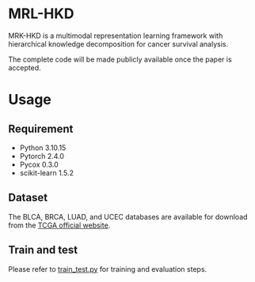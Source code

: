 # MRL-HKD
 MRK-HKD is a multimodal representation learning framework with hierarchical knowledge decomposition for 
 cancer survival analysis.

 The complete code will be made publicly available once the paper is accepted.
 
# Usage
## Requirement
- Python 3.10.15
- Pytorch 2.4.0
- Pycox 0.3.0
- scikit-learn 1.5.2

## Dataset
The BLCA, BRCA, LUAD, and UCEC databases are available for download 
from the [TCGA official website](https://portal.gdc.cancer.gov/).


## Train and test
Please refer to [train_test.py](https://github.com/yangxulin/MRL-HKD/blob/main/example/train_test.py) for training and evaluation steps.